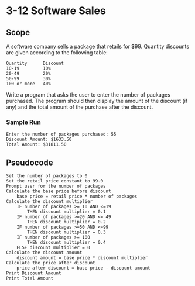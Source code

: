 # 3-12 Software Sales
## Scope
A software company sells a package that retails for $99. Quantity discounts are given according to the following table:

    Quantity      Discount
    10-19         10%
    20-49         20%
    50-99         30%
    100 or more   40%

Write a program that asks the user to enter the number of packages purchased. The program should then display the amount of the discount (if any) and the total amount of the purchase after the discount.

### Sample Run
    Enter the number of packages purchased: 55
    Discount Amount: $1633.50
    Total Amount: $31811.50

## Pseudocode
    Set the number of packages to 0
    Set the retail price constant to 99.0
    Prompt user for the number of packages
    Calculate the base price before discount
        base price = retail price * number of packages
    Calculate the discount multiplier
        IF number of packages >= 10 AND <=19
            THEN discount multiplier = 0.1
        IF number of packages >=20 AND <= 49
            THEN discount multiplier = 0.2
        IF number of packages >=50 AND <=99
            THEN discount multiplier = 0.3
        IF number of packages >= 100
            THEN discount multiplier = 0.4
        ELSE discount multiplier = 0
    Calculate the discount amount
        discount amount = base price * discount multiplier
    Calculate the price after discount
        price after discount = base price - discount amount
    Print Discount Amount
    Print Total Amount


